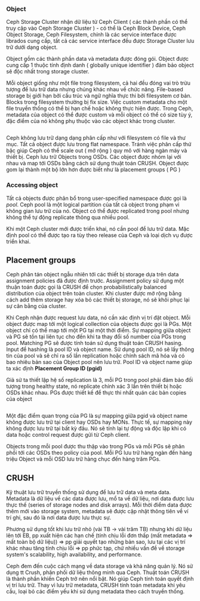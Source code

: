 ### Object

Ceph Storage Cluster nhận dữ liệu từ Ceph Client ( các thành phần có thể truy cập vào Ceph Storage Cluster ) - có thể là Ceph Block Device, Ceph Object Storage, Ceph Filesystem, chính là các service interface được librados cung cấp, tất cả các service interface đều được Storage Cluster lưu trữ dưới dạng object.

Object gồm các thành phần data và metadata được đóng gói. Object được cung cấp 1 thuộc tính định danh ( globally unique identifier ) đảm bảo object sẽ độc nhất trong storage cluster. 

Mỗi object giống như một file trong filesystem, cả hai đều đóng vai trò trừu tượng để lưu trữ data nhưng chúng khác nhau về chức năng. File-based storage bị giới hạn bởi cấu trúc và ngữ nghĩa thực thi bởi filesystem cơ bản. Blocks trong filesystem thường bị fix size. Việc custom metadata cho một file truyền thống có thể bị hạn chế hoặc không thực hiện được. Trong Ceph, metadata của object có thể được custom và mỗi object có thể có size tùy ý, đặc điểm của nó không phụ thuộc vào các object khác trong cluster. 

<img src="">

Ceph không lưu trữ dạng dạng phân cấp như với filesystem có file và thư mục. Tất cả object được lưu trong flat namespace. Tránh việc phân cấp thứ bậc giúp Ceph có thể scale out ( mở rộng ) quy mô với hàng ngàn máy và thiết bị. Ceph lưu trữ Objects trong OSDs. Các object được nhóm lại với nhau và map tới OSDs bằng cách sử dụng thuật toán CRUSH. Object được gom lại thành một bộ lớn hơn được biết như là placement groups ( PG )

### Accessing object

Tất cả objects được phân bổ trong user-specified namespace được gọi là *pool*. Ceph pool là một logical partition của tất cả object trong phạm vi không gian lưu trữ của nó. Object có thể được replicated trong pool nhưng không thể tự động replicate thông qua nhiều pool.

Khi một Ceph cluster mới được triển khai, nó cần pool để lưu trữ data. Mặc định pool có thể được tạo ra tùy theo release của Ceph và loại dịch vụ được triển khai. 

## Placement groups

Ceph phân tán object ngẫu nhiên tới các thiết bị storage dựa trên data assignment policies đã được định trước. Assignment policy sử dụng một thuận toán được gọi là CRUSH để chọn probabilistically balanced distribution của object trên toàn cluster. Khi cluster được mở rộng bằng cách add thêm storage hay xóa bỏ các thiết bị storage, nó sẽ khôi phục lại sự cân bằng của cluster. 

Khi Ceph nhận được request lưu data, nó cần xác định vị trí đặt object. Mỗi object được map tới một logical collection của objects được gọi là PGs. Một object chỉ có thể map tới một PG tại một thời điểm. Sự mapping giữa object và PG sẽ tồn tại liên tục cho đến khi ta thay đổi số number của PGs trong pool. Matching PG sẽ được tính toán sử dụng thuật toán CRUSH hasing. Input để hashing là pool ID và object name. Sử dụng pool ID, nó sẽ lấy thông tin của pool và sẽ chỉ ra số lần replication hoặc chính sách mã hóa và có bao nhiêu bản sao của Object pool nên lưu trữ. Pool ID và object name giúp ta xác định **Placement Group ID (pgid)**

Giả sử ta thiết lập hệ số replication là 3, mỗi PG trong pool phải đảm bảo đối tượng trong healthy state, nó replicate chính xác 3 lần trên thiết bị hoặc OSDs khác nhau. PGs được thiết kế để thực thi nhất quán các bản copies của object

<img src="">

Một đặc điểm quan trọng của PG là sự mapping giữa pgid và object name không được lưu trữ tại client hay OSDs hay MONs. Thực tế, sự mapping này không được lưu trữ tại bất kỳ đâu. Nó sẽ tính lại tự động và độc lập khi có data hoặc control request được gửi từ Ceph client. 

Objects trong mỗi pool được thu thập vào trong PGs và mỗi PGs sẽ phân phối tới các OSDs theo policy của pool. Mỗi PG lưu trữ hàng ngàn đến hàng triệu Object và mỗi OSD lưu trữ hàng chục đến hàng trăm PGs. 

## CRUSH

Kỹ thuật lưu trữ truyền thống sử dụng để lưu trữ data và meta data. Metadata là dữ liệu về các data được lưu, mổ ta về dữ liệu, nơi data được lưu thực thế (series of storage nodes and disk arrays). Mỗi thời điểm data được thêm mới vào storage system, metadata sẽ được cập nhật thông tiên về ví trí ghi, sau đó là nơi data được lưu thực sự.


Phương sử dụng tốt khi lưu trữ nhỏ (vài TB -> vài trăm TB) nhưng khi dữ liệu lên tới EB, pp xuất hiện các hạn chế (tính chịu lỗi đơn thấp (mất metadata => mất toàn bộ dữ liệu)) => pp giải quyết tạo những bản sao, lưu tại các vị trí khác nhau tăng tính chịu lỗi => pp phức tạp, chứ nhiều vấn đề về storage system's scalability, high availability, and performance.

Ceph đem đến cuộc cách mạng về data storage và khả năng quản lý. Nó sử dụng tt Crush, phân phối dữ liệu thông minh qua Ceph. Thuật toán CRUSH là thành phần khiến Ceph trở nên nổi bật. Nó giúp Ceph tính toán quyết định vị trí lưu trữ. Thay vì lưu trữ metadata, CRUSH tính toán metadata khi yêu cầu, loại bỏ các điểm yếu khi sử dụng metadata theo cách truyền thống.
